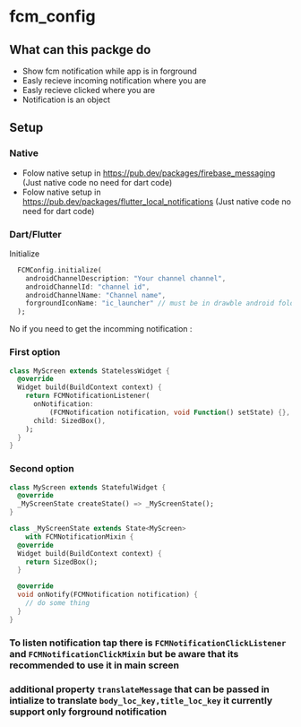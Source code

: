 # fcm_config
## What can this  packge do
- Show fcm notification while app is in forground
- Easly recieve incoming notification where you are
- Easly recieve clicked  where you are
- Notification is an object

## Setup
### Native
- Folow native setup in  https://pub.dev/packages/firebase_messaging (Just native code no need for dart code)
- Folow native setup in  https://pub.dev/packages/flutter_local_notifications (Just native code no need for dart code)

### Dart/Flutter
Initialize
```dart
  FCMConfig.initialize(
    androidChannelDescription: "Your channel channel",
    androidChannelId: "channel id",
    androidChannelName: "Channel name",
    forgroundIconName: "ic_launcher" // must be in drawble android folder,
  );
```

No if you need to get the incomming notification :
### First option
```dart
class MyScreen extends StatelessWidget {
  @override
  Widget build(BuildContext context) {
    return FCMNotificationListener(
      onNotification:
          (FCMNotification notification, void Function() setState) {},
      child: SizedBox(),
    );
  }
}
```
### Second option

```dart
class MyScreen extends StatefulWidget {
  @override
  _MyScreenState createState() => _MyScreenState();
}

class _MyScreenState extends State<MyScreen>
    with FCMNotificationMixin {
  @override
  Widget build(BuildContext context) {
    return SizedBox();
  }

  @override
  void onNotify(FCMNotification notification) {
    // do some thing
  }
}

```

### To listen notification tap there is `FCMNotificationClickListener` and `FCMNotificationClickMixin` but be aware that its recommended to use it in main screen

### additional property `translateMessage` that can be passed in intialize to translate `body_loc_key,title_loc_key` it currently support only forground notification